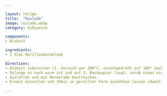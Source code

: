 ```yaml
---

layout: recipe
title:  "Roulade"
image: roulade.webp
category: Süßspeise

components:
- Biskuit

ingredients:
- 1 Glas Marillenmarmelade

directions:
- Biskuit zubereiten (1. Versuch war 200°C, zurückgedreht auf 180° nach ca 4min, im Summe 20min > Biskuit war gut aber zu fest)
- Solange es noch warm ist und auf 2. Backpapier liegt, vorab etwas einrollen und Teig "an die Biegung gewöhnen"
- Ausrollen und mit Marmelade bestreichen
- Erneut einrollen und 10min in gerollter Form auskühlen lassen (damit es die Form behält)

---
```

